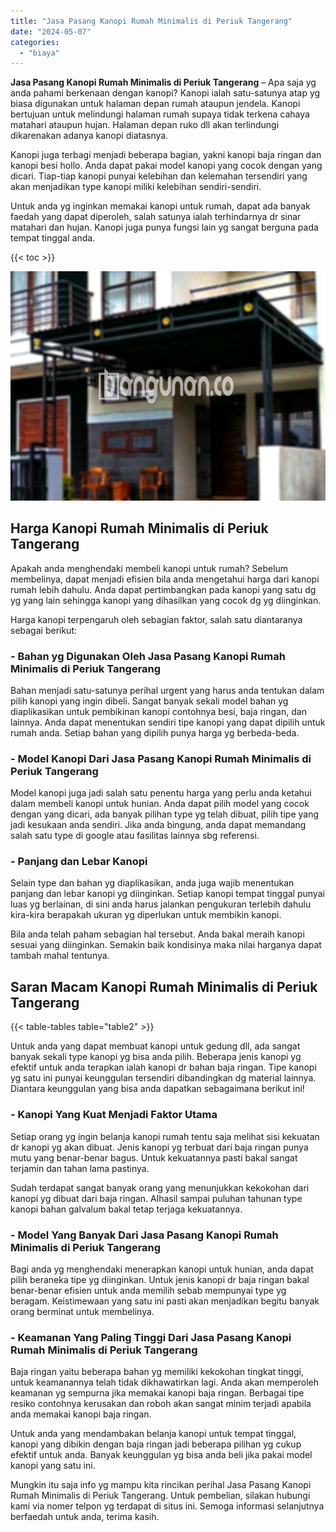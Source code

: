 ```yaml
---
title: "Jasa Pasang Kanopi Rumah Minimalis di Periuk Tangerang"
date: "2024-05-07"
categories: 
  - "biaya"
---
```


**Jasa Pasang Kanopi Rumah Minimalis di Periuk Tangerang** – Apa saja yg anda pahami berkenaan dengan kanopi? Kanopi ialah satu-satunya atap yg biasa digunakan untuk halaman depan rumah ataupun jendela. Kanopi bertujuan untuk melindungi halaman rumah supaya tidak terkena cahaya matahari ataupun hujan. Halaman depan ruko dll akan terlindungi dikarenakan adanya kanopi diatasnya.

Kanopi juga terbagi menjadi beberapa bagian, yakni kanopi baja ringan dan kanopi besi hollo. Anda dapat pakai model kanopi yang cocok dengan yang dicari. Tiap-tiap kanopi punyai kelebihan dan kelemahan tersendiri yang akan menjadikan type kanopi miliki kelebihan sendiri-sendiri.

Untuk anda yg inginkan memakai kanopi untuk rumah, dapat ada banyak faedah yang dapat diperoleh, salah satunya ialah terhindarnya dr sinar matahari dan hujan. Kanopi juga punya fungsi lain yg sangat berguna pada tempat tinggal anda.

{{< toc >}}

![Jasa Pasang Kanopi Rumah Minimalis di Periuk Tangerang](/images/harga-kanopi-minimalis-53.png)

## Harga Kanopi Rumah Minimalis di Periuk Tangerang

Apakah anda menghendaki membeli kanopi untuk rumah? Sebelum membelinya, dapat menjadi efisien bila anda mengetahui harga dari kanopi rumah lebih dahulu. Anda dapat pertimbangkan pada kanopi yang satu dg yg yang lain sehingga kanopi yang dihasilkan yang cocok dg yg diinginkan.

Harga kanopi terpengaruh oleh sebagian faktor, salah satu diantaranya sebagai berikut:

### \- Bahan yg Digunakan Oleh Jasa Pasang Kanopi Rumah Minimalis di Periuk Tangerang

Bahan menjadi satu-satunya perihal urgent yang harus anda tentukan dalam pilih kanopi yang ingin dibeli. Sangat banyak sekali model bahan yg diaplikasikan untuk pembikinan kanopi contohnya besi, baja ringan, dan lainnya. Anda dapat menentukan sendiri tipe kanopi yang dapat dipilih untuk rumah anda. Setiap bahan yang dipilih punya harga yg berbeda-beda.

### \- Model Kanopi Dari Jasa Pasang Kanopi Rumah Minimalis di Periuk Tangerang

Model kanopi juga jadi salah satu penentu harga yang perlu anda ketahui dalam membeli kanopi untuk hunian. Anda dapat pilih model yang cocok dengan yang dicari, ada banyak pilihan type yg telah dibuat, pilih tipe yang jadi kesukaan anda sendiri. Jika anda bingung, anda dapat memandang salah satu type di google atau fasilitas lainnya sbg referensi.

### \- Panjang dan Lebar Kanopi

Selain type dan bahan yg diaplikasikan, anda juga wajib menentukan panjang dan lebar kanopi yg diinginkan. Setiap kanopi tempat tinggal punyai luas yg berlainan, di sini anda harus jalankan pengukuran terlebih dahulu kira-kira berapakah ukuran yg diperlukan untuk membikin kanopi.

Bila anda telah paham sebagian hal tersebut. Anda bakal meraih kanopi sesuai yang diinginkan. Semakin baik kondisinya maka nilai harganya dapat tambah mahal tentunya.

## Saran Macam Kanopi Rumah Minimalis di Periuk Tangerang

{{< table-tables table="table2" >}}

Untuk anda yang dapat membuat kanopi untuk gedung dll, ada sangat banyak sekali type kanopi yg bisa anda pilih. Beberapa jenis kanopi yg efektif untuk anda terapkan ialah kanopi dr bahan baja ringan. Tipe kanopi yg satu ini punyai keunggulan tersendiri dibandingkan dg material lainnya. Diantara keunggulan yang bisa anda dapatkan sebagaimana berikut ini!

### \- Kanopi Yang Kuat Menjadi Faktor Utama

Setiap orang yg ingin belanja kanopi rumah tentu saja melihat sisi kekuatan dr kanopi yg akan dibuat. Jenis kanopi yg terbuat dari baja ringan punya mutu yang benar-benar bagus. Untuk kekuatannya pasti bakal sangat terjamin dan tahan lama pastinya.

Sudah terdapat sangat banyak orang yang menunjukkan kekokohan dari kanopi yg dibuat dari baja ringan. Alhasil sampai puluhan tahunan type kanopi bahan galvalum bakal tetap terjaga kekuatannya.

### \- Model Yang Banyak Dari Jasa Pasang Kanopi Rumah Minimalis di Periuk Tangerang

Bagi anda yg menghendaki menerapkan kanopi untuk hunian, anda dapat pilih beraneka tipe yg diinginkan. Untuk jenis kanopi dr baja ringan bakal benar-benar efisien untuk anda memilih sebab mempunyai type yg beragam. Keistimewaan yang satu ini pasti akan menjadikan begitu banyak orang berminat untuk membelinya.

### \- Keamanan Yang Paling Tinggi Dari Jasa Pasang Kanopi Rumah Minimalis di Periuk Tangerang

Baja ringan yaitu beberapa bahan yg memiliki kekokohan tingkat tinggi, untuk keamanannya telah tidak dikhawatirkan lagi. Anda akan memperoleh keamanan yg sempurna jika memakai kanopi baja ringan. Berbagai tipe resiko contohnya kerusakan dan roboh akan sangat minim terjadi apabila anda memakai kanopi baja ringan.

Untuk anda yang mendambakan belanja kanopi untuk tempat tinggal, kanopi yang dibikin dengan baja ringan jadi beberapa pilihan yg cukup efektif untuk anda. Banyak keunggulan yg bisa anda beli jika pakai model kanopi yang satu ini.

Mungkin itu saja info yg mampu kita rincikan perihal Jasa Pasang Kanopi Rumah Minimalis di Periuk Tangerang. Untuk pembelian, silakan hubungi kami via nomer telpon yg terdapat di situs ini. Semoga informasi selanjutnya berfaedah untuk anda, terima kasih.
